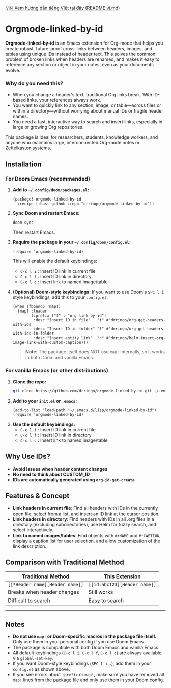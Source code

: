 [🇻🇳 Xem hướng dẫn tiếng Việt tại đây (README.vi.md)](README.vi.md)

# Orgmode-linked-by-id

**Orgmode-linked-by-id** is an Emacs extension for Org-mode that helps you create robust, future-proof cross-links between headers, images, and tables using unique IDs instead of header text. This solves the common problem of broken links when headers are renamed, and makes it easy to reference any section or object in your notes, even as your documents evolve.

### Why do you need this?
- When you change a header's text, traditional Org links break. With ID-based links, your references always work.
- You want to quickly link to any section, image, or table—across files or within a directory—without worrying about manual IDs or fragile header names.
- You need a fast, interactive way to search and insert links, especially in large or growing Org repositories.

This package is ideal for researchers, students, knowledge workers, and anyone who maintains large, interconnected Org-mode notes or Zettelkasten systems.

## Installation

### For Doom Emacs (recommended)

1. **Add to `~/.config/doom/packages.el`:**
   ```elisp
   (package! orgmode-linked-by-id
     :recipe (:host github :repo "drringo/orgmode-linked-by-id"))
   ```
2. **Sync Doom and restart Emacs:**
   ```sh
   doom sync
   ```
   Then restart Emacs.
3. **Require the package in your `~/.config/doom/config.el`:**
   ```elisp
   (require 'orgmode-linked-by-id)
   ```
   This will enable the default keybindings:
   - `C-c l i` : Insert ID link in current file
   - `C-c l f` : Insert ID link in directory
   - `C-c l c` : Insert link to named image/table

4. **(Optional) Doom-style keybindings:**
   If you want to use Doom's `SPC l i` style keybindings, add this to your `config.el`:
   ```elisp
   (when (fboundp 'map!)
     (map! :leader
           (:prefix ("l" . "org link by id")
            :desc "Insert ID in file"   "i" #'drringo/org-get-headers-with-ids
            :desc "Insert ID in folder" "f" #'drringo/org-get-headers-with-ids-in-folder
            :desc "Insert entity link"  "c" #'drringo/helm-insert-org-image-link-with-custom-caption)))
   ```
   > **Note:** The package itself does NOT use `map!` internally, so it works in both Doom and vanilla Emacs.

### For vanilla Emacs (or other distributions)

1. **Clone the repo:**
   ```sh
   git clone https://github.com/drringo/orgmode-linked-by-id.git ~/.emacs.d/lisp/orgmode-linked-by-id
   ```
2. **Add to your `init.el` or `.emacs`:**
   ```elisp
   (add-to-list 'load-path "~/.emacs.d/lisp/orgmode-linked-by-id")
   (require 'orgmode-linked-by-id)
   ```
3. **Use the default keybindings:**
   - `C-c l i` : Insert ID link in current file
   - `C-c l f` : Insert ID link in directory
   - `C-c l c` : Insert link to named image/table

## Why Use IDs?
- **Avoid issues when header content changes**
- **No need to think about CUSTOM_ID**
- **IDs are automatically generated using `org-id-get-create`**

## Features & Concept
- **Link headers in current file**: Find all headers with IDs in the currently open file, select from a list, and insert an ID link at the cursor position.
- **Link headers in directory**: Find headers with IDs in all .org files in a directory (excluding subdirectories), use Helm for fuzzy search, and select interactively.
- **Link to named images/tables**: Find objects with `#+NAME` and `#+CAPTION`, display a caption list for user selection, and allow customization of the link description.

## Comparison with Traditional Method
| Traditional Method | This Extension |
|-------------------|----------------|
| `[[*Header name][Header name]]` | `[[id:abc123][Header name]]` |
| Breaks when header changes | Still works |
| Difficult to search | Easy to search |

---

## Notes
- **Do not use `map!` or Doom-specific macros in the package file itself.** Only use them in your personal config if you use Doom Emacs.
- The package is compatible with both Doom Emacs and vanilla Emacs.
- All default keybindings (`C-c l i`, `C-c l f`, `C-c l c`) are always available via `global-set-key`.
- If you want Doom-style keybindings (`SPC l i`...), add them in your `config.el` as shown above.
- If you see errors about `:prefix` or `map!`, make sure you have removed all `map!` lines from the package file and only use them in your Doom config.